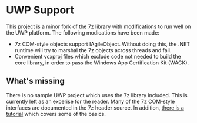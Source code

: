 # UWP Support

This project is a minor fork of the 7z library with modifications to run well on the UWP platform. The following modications have been made:
* 7z COM-style objects support IAgileObject. Without doing this, the .NET runtime will try to marshal the 7z objects across threads and fail.
* Convenient vcxproj files which exclude code not needed to build the core library, in order to pass the Windows App Certification Kit (WACK).

## What's missing

There is no sample UWP project which uses the 7z library included. This is currently left as an excerise for the reader. Many of the 7z COM-style interfaces are documented in the 7z header source. In addition, [there is a tutorial](https://www.codeproject.com/Articles/27148/C-NET-Interface-for-Zip-Archive-DLLs) which covers some of the basics.